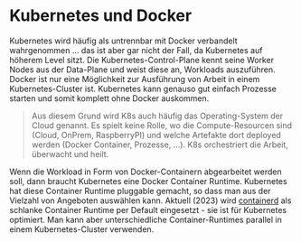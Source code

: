 # Kubernetes und Docker

Kubernetes wird häufig als untrennbar mit Docker verbandelt wahrgenommen ... das ist aber gar nicht der Fall, da Kubernetes auf höherem Level sitzt. Die Kubernetes-Control-Plane kennt seine Worker Nodes aus der Data-Plane und weist diese an, Workloads auszuführen. Docker ist nur eine Möglichkeit zur Ausführung von Arbeit in einem Kubernetes-Cluster ist. Kubernetes kann genauso gut einfach Prozesse starten und somit komplett ohne Docker auskommen.

> Aus diesem Grund wird K8s auch häufig das Operating-System der Cloud genannt. Es spielt keine Rolle, wo die Compute-Resourcen sind (Cloud, OnPrem, RaspberryPI) und welche Artefakte dort deployed werden (Docker Container, Prozesse, ...). K8s orchestriert die Arbeit, überwacht und heilt. 

Wenn die Workload in Form von Docker-Containern abgearbeitet werden soll, dann braucht Kubernetes eine Docker Container Runtime. Kubernetes hat diese Container Runtime pluggable gemacht, so dass man aus der Vielzahl von Angeboten auswählen kann. Aktuell (2023) wird [containerd](https://containerd.io/) als schlanke Container Runtime per Default eingesetzt - sie ist für Kubernetes optimiert. Man kann aber unterschiedliche Container-Runtimes parallel in einem Kubernetes-Cluster verwenden.